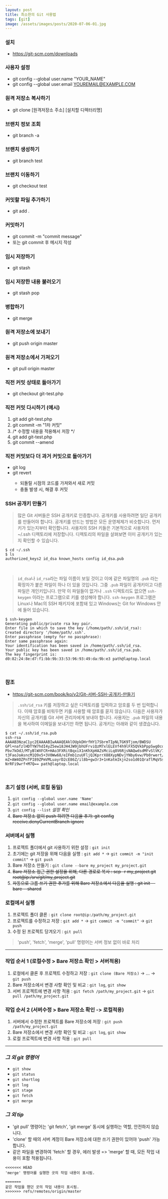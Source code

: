 ```yaml
---
layout: post
title: 최소한의 Git 사용법
tags: [git]
image: /assets/images/posts/2020-07-06-01.jpg
---
```


### 설치

* https://git-scm.com/downloads
​

### 사용자 설정

* git config --global user.name "YOUR_NAME"
* git config --global user.email YOUREMAIL@EXAMPLE.COM
​

### 원격 저장소 복사하기

*  git clone [원격저장소 주소] [설치할 디렉터리명]
​

### 브랜치 정보 조회

*  git branch -a
​

### 브랜치 생성하기

*  git branch test
​

### 브랜치 이동하기

* git checkout test
​

### 커밋할 파일 추가하기

* git add .
​

### 커밋하기

* git commit -m "commit message"
* 또는 git commit 후 메시지 작성
​

### 임시 저장하기

* git stash
​

### 임시 저장한 내용 불러오기

* git stash pop
​

### 병합하기

* git merge
​

### 원격 저장소에 보내기

* git push origin master
​

### 원격 저장소에서 가져오기

* git pull origin master
​

### 직전 커밋 상태로 돌아가기

* git checkout git-test.php
​

### 직전 커밋 다시하기 (예시)

1. git add git-test.php 
2. git commit -m "1차 커밋"
3. /* 수정할 내용을 적용해서 저장 */
4. git add git-test.php
5. git commit --amend
​

### 직전 커밋보다 더 과거 커밋으로 돌아가기

* git log
* git revert <COMMIT ID>
   * 되돌릴 시점의 코드를 가져와서 새로 커밋
   * 충돌 발생 시, 해결 후 커밋


### SSH 공개키 만들기

> 많은 Git 서버들은 SSH 공개키로 인증합니다. 공개키를 사용하려면 일단 공개키를 만들어야 합니다. 공개키를 만드는 방법은 모든 운영체제가 비슷합니다. 먼저 키가 있는지부터 확인합니다. 사용자의 SSH 키들은 기본적으로 사용자의 ~/.ssh 디렉토리에 저장합니다. 디렉토리의 파일을 살펴보면 이미 공개키가 있는지 확인할 수 있습니다.

~~~
$ cd ~/.ssh
$ ls
authorized_keys2 id_dsa known_hosts config id_dsa.pub
~~~

<br/>

> `id_dsa`나 `id_rsa`라는 파일 이름이 보일 것이고 이에 같은 파일명의 `.pub` 라는 확장자가 붙은 파일이 하나 더 있을 것입니다. 그중 `.pub` 파일이 공개키이고 다른 파일은 개인키입니다. 만약 이 파일들이 없거나 `.ssh` 디렉토리도 없으면 `ssh-keygen` 이라는 프로그램으로 키를 생성해야 합니다. `ssh-keygen` 프로그램은 Linux나 Mac의 SSH 패키지에 포함돼 있고 Windows는 Git for Windows 안에 들어 있습니다.

~~~
$ ssh-keygen
Generating public/private rsa key pair.
Enter file in which to save the key (/home/path/.ssh/id_rsa):
Created directory '/home/path/.ssh'.
Enter passphrase (empty for no passphrase):
Enter same passphrase again:
Your identification has been saved in /home/path/.ssh/id_rsa.
Your public key has been saved in /home/path/.ssh/id_rsa.pub.
The key fingerprint is:
d0:82:24:8e:d7:f1:bb:9b:33:53:96:93:49:da:9b:e3 path@laptop.local
~~~

<br/>

### 참조 

 * https://git-scm.com/book/ko/v2/Git-서버-SSH-공개키-만들기

> `.ssh/id_rsa` 키를 저장하고 싶은 디렉토리를 입력하고 암호를 두 번 입력합니다. 이때 암호를 비워두면 키를 사용할 때 암호를 묻지 않습니다.
다음은 사용자가 자신의 공개키를 Git 서버 관리자에게 보내야 합니다. 사용자는 `.pub` 파일의 내용을 복사하여 이메일을 보내기만 하면 됩니다. 공개키는 아래와 같이 생겼습니다.

~~~
$ cat ~/.ssh/id_rsa.pub
ssh-rsa AAAAB3NzaC1yc2EAAAABIwAAAQEAklOUpkDHrfHY17SbrmTIpNLTGK9Tjom/BWDSU
GPl+nafzlHDTYW7hdI4yZ5ew18JH4JW9jbhUFrviQzM7xlELEVf4h9lFX5QVkbPppSwg0cda3
Pbv7kOdJ/MTyBlWXFCR+HAo3FXRitBqxiX1nKhXpHAZsMciLq8V6RjsNAQwdsdMFvSlVK/7XA
t3FaoJoAsncM1Q9x5+3V0Ww68/eIFmb1zuUFljQJKprrX88XypNDvjYNby6vw/Pb0rwert/En
mZ+AW4OZPnTPI89ZPmVMLuayrD2cE86Z/il8b+gw3r3+1nKatmIkjn2so1d01QraTlMqVSsbx
NrRFi9wrf+M7Q== path@laptop.local
~~~

<br/>

### 초기 설정 (서버, 로컬 동일)

1. `git config --global user.name 'Name'`
2. `git config --global user.name email@example.com`
3. `git config --list` _설정 확인_
4. ~~Bare 저장소 없이 push 하려면 다음을 추가: git config receive.denyCurrentBranch ignore~~


### 서버에서 실행

1. 프로젝트 폴더에서 git 사용하기 위한 설정 : `git init`
2. 초기에는 git 저장을 위해 다음을 실행 : `git add *` -> `git commit -m "init commit"` -> `git push`
3. Bare 저장소 만들기 : `git clone --bare my_project my_project.git`
4. ~~Bare 저장소 접근 권한 설정을 위해, 다른 경로로 복사 : scp -r my_project.git root@ip:/srv/git/my_project.git~~
5. ~~자동으로 그룹 쓰기 권한 추가를 위해 Bare 저장소에서 다음을 실행 : git init --bare --shared~~


### 로컬에서 실행

1. 프로젝트 폴더 클론 : `git clone root@ip:/path/my_project.git`
2. 프로젝트를 수정하고 저장 : `git add *` -> `git commit -m "commit"` -> `git push`
3. 수정 된 프로젝트 당겨오기 : `git pull`

> 'push', 'fetch', 'merge', 'pull' 명령어는 서버 정보 없이 바로 처리


---


### 작업 순서 1 (로컬수정 > Bare 저장소 확인 > 서버적용)

1. 로컬에서 클론 후 프로젝트 수정하고 저장 : `git clone (Bare 저장소)` -> ... -> `git push`
2. Bare 저장소에서 변경 사항 확인 및 비교 :  `git log`, `git show`
3. 서버 프로젝트에 변경 사항 적용 : `git fetch /path/my_project.git` -> `git pull /path/my_project.git`


### 작업 순서 2 (서버수정 > Bare 저장소 확인 -> 로컬적용)

1. 서버에서 수정한 프로젝트를 Bare 저장소에 저장 : `git push /path/my_project.git`
2. Bare 저장소에서 변경 사항 확인 및 비교 :  `git log`, `git show`
3. 로컬 프로젝트에 변경 사항 적용 : `git pull`


---


### ___그 외 git 명령어___

- `git show`
- `git status`
- `git shortlog`
- `git log`
- `git stage`
- `git fetch`
- `git merge`


### ___그 외 tip___

- 'git pull' 명령어는 'git fetch', 'git merge' 동시에 실행하는 역할, 안전하지 않습니다.
- 'clone' 할 때의 서버 계정이 Bare 저장소에 대한 쓰기 권한이 있어야 'push' 가능합니다.
- 같은 파일을 변경하여 'fetch' 할 경우, 에러 발생 => 'merge' 할 때, 모든 작업 내용이 포함 적용됩니다.


```
<<<<<<< HEAD
'merge' 명령어를 실행한 곳의 작업 내용이 표시됨.

=======
같은 작업을 했던 곳의 작업 내용이 표시됨.
>>>>>>> refs/remotes/origin/master
```

<br/>